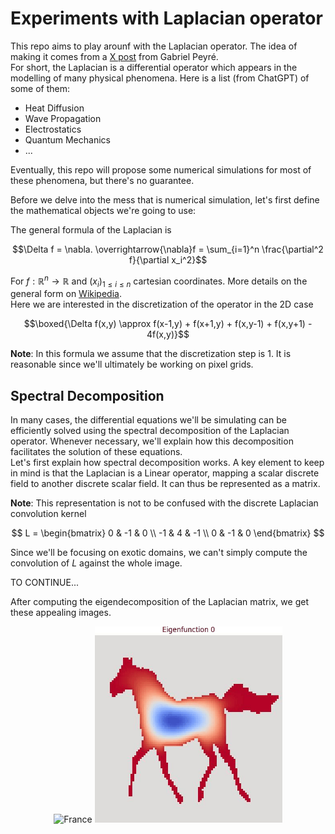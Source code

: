 # Experiments with Laplacian operator

This repo aims to play arounf with the Laplacian operator. The idea of making it comes from a [X post](https://x.com/gabrielpeyre/status/1884481605089255549) from Gabriel Peyré.  
For short, the Laplacian is a differential operator which appears in the modelling of many physical phenomena. Here is a list (from ChatGPT) of some of them:
- Heat Diffusion
- Wave Propagation
- Electrostatics
- Quantum Mechanics
- ...

Eventually, this repo will propose some numerical simulations for most of these phenomena, but there's no guarantee.

Before we delve into the mess that is numerical simulation, let's first define the mathematical objects we're going to use:

The general formula of the Laplacian is 

$$\Delta f = \nabla. \overrightarrow{\nabla}f = \sum_{i=1}^n \frac{\partial^2 f}{\partial x_i^2}$$

For $f:\mathbb{R}^n\rightarrow \mathbb{R}$ and $(x_i)_{1\leq i \leq n}$ cartesian coordinates. More details on the general form on [Wikipedia](https://en.wikipedia.org/wiki/Laplace_operator).  
Here we are interested in the discretization of the operator in the 2D case 

$$\boxed{\Delta f(x,y) \approx f(x-1,y) + f(x+1,y) + f(x,y-1) + f(x,y+1) - 4f(x,y)}$$

**Note**: In this formula we assume that the discretization step is 1. It is reasonable since we'll ultimately be working on pixel grids.

## Spectral Decomposition

In many cases, the differential equations we'll be simulating can be efficiently solved using the spectral decomposition of the Laplacian operator. Whenever necessary, we'll explain how this decomposition facilitates the solution of these equations.  
Let's first explain how spectral decomposition works. A key element to keep in mind is that the Laplacian is a Linear operator, mapping a scalar discrete field to another discrete scalar field. It can thus be represented as a matrix.

**Note**: This representation is not to be confused with the discrete Laplacian convolution kernel

$$
L = 
\begin{bmatrix}
  0 & -1 &  0 \\
 -1 &  4 & -1 \\
  0 & -1 &  0
\end{bmatrix}
$$

Since we'll be focusing on exotic domains, we can't simply compute the convolution of $L$ against the whole image. 

TO CONTINUE...

After computing the eigendecomposition of the Laplacian matrix, we get these appealing images.

<p align="center">
  <img src="images/france.gif" alt="France" width="300">
  <img src="images/horse.gif" alt="Horse" width="300">
</p>
